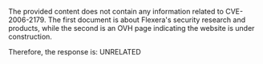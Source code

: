 The provided content does not contain any information related to CVE-2006-2179. The first document is about Flexera's security research and products, while the second is an OVH page indicating the website is under construction.

Therefore, the response is: UNRELATED